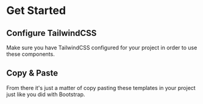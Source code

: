 # Get Started

## Configure TailwindCSS

Make sure you have TailwindCSS configured for your project in order to use these components.

## Copy & Paste

From there it's just a matter of copy pasting these templates in your project just like you did with Bootstrap.